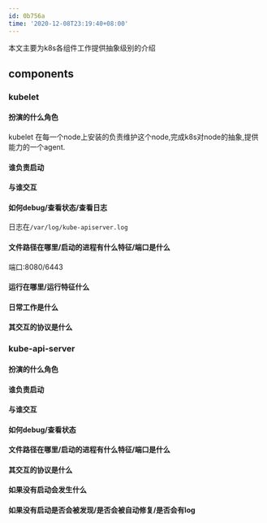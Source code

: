 ```yaml
---
id: 0b756a
time: '2020-12-08T23:19:40+08:00'
---
```

本文主要为k8s各组件工作提供抽象级别的介绍
## components
### kubelet
#### 扮演的什么角色
kubelet 在每一个node上安装的负责维护这个node,完成k8s对node的抽象,提供能力的一个agent.
#### 谁负责启动

#### 与谁交互
#### 如何debug/查看状态/查看日志
日志在`/var/log/kube-apiserver.log`

#### 文件路径在哪里/启动的进程有什么特征/端口是什么
端口:8080/6443

#### 运行在哪里/运行特征什么
#### 日常工作是什么

#### 其交互的协议是什么
### kube-api-server
#### 扮演的什么角色
#### 谁负责启动
#### 与谁交互
#### 如何debug/查看状态
#### 文件路径在哪里/启动的进程有什么特征/端口是什么
#### 其交互的协议是什么
#### 如果没有启动会发生什么
#### 如果没有启动是否会被发现/是否会被自动修复/是否会有log